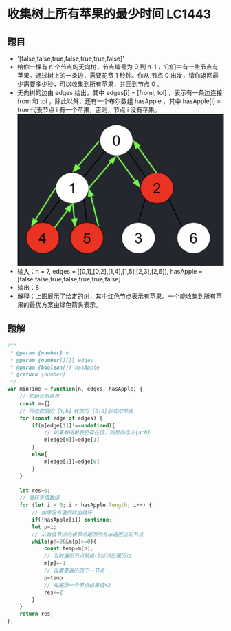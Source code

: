 # 收集树上所有苹果的最少时间 LC1443

## 题目
* '[false,false,true,false,true,true,false]'
* 给你一棵有 n 个节点的无向树，节点编号为 0 到 n-1 ，它们中有一些节点有苹果。通过树上的一条边，需要花费 1 秒钟。你从 节点 0 出发，请你返回最少需要多少秒，可以收集到所有苹果，并回到节点 0 。
* 无向树的边由 edges 给出，其中 edges[i] = [fromi, toi] ，表示有一条边连接 from 和 toi 。除此以外，还有一个布尔数组 hasApple ，其中 hasApple[i] = true 代表节点 i 有一个苹果，否则，节点 i 没有苹果。
![img](/img/1443_1.png)
* 输入：n = 7, edges = [[0,1],[0,2],[1,4],[1,5],[2,3],[2,6]], hasApple = [false,false,true,false,true,true,false]
* 输出：8
* 解释：上图展示了给定的树，其中红色节点表示有苹果。一个能收集到所有苹果的最优方案由绿色箭头表示。

## 题解
```javascript
/**
 * @param {number} n
 * @param {number[][]} edges
 * @param {boolean[]} hasApple
 * @return {number}
 */
var minTime = function(n, edges, hasApple) {
    // 初始化哈希表
    const m={}
    // 将边数据的【a,b】转换为 {b:a}形式哈希表
    for (const edge of edges) {
        if(m[edge[1]]!==undefined){
            // 如果有哈希表已存在值，则反向存入{a:b}
            m[edge[0]]=edge[1]
        }
        else{
            m[edge[1]]=edge[0]
        }
    }

    let res=0;
    // 循环有值数组
    for (let i = 0; i < hasApple.length; i++) {
        // 如果没有值则跳出循环
        if(!hasApple[i]) continue;
        let p=i;
        // 从有值节点向根节点遍历所有未遍历过的节点
        while(p!=0&&m[p]>=0){
            const temp=m[p];
            // 当前遍历节点赋值-1标识已遍历过
            m[p]=-1
            // 设置要遍历的下一节点
            p=temp
            // 每遍历一个节点结果值+2
            res+=2
        }
    }
    return res;
};
```
